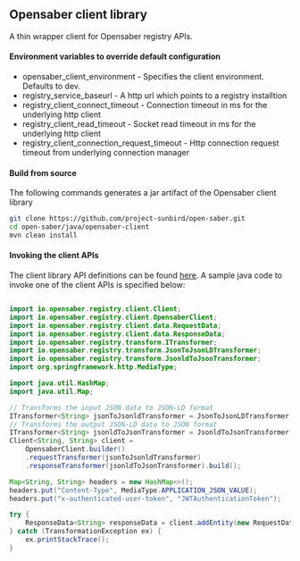 ## Opensaber client library

A thin wrapper client for Opensaber registry APIs.

#### Environment variables to override default configuration

* opensaber_client_environment - Specifies the client environment. Defaults to dev.
* registry_service_baseurl - A http url which points to a registry installtion
* registry_client_connect_timeout - Connection timeout in ms for the underlying http client
* registry_client_read_timeout - Socket read timeout in ms for the underlying http client
* registry_client_connection_request_timeout - Http connection request timeout from underlying connection manager

#### Build from source

The following commands generates a jar artifact of the Opensaber client library

```sh
git clone https://github.com/project-sunbird/open-saber.git
cd open-saber/java/opensaber-client
mvn clean install
```

#### Invoking the client APIs

The client library API definitions can be found [here](https://github.com/project-sunbird/open-saber/blob/master/java/opensaber-client/src/main/java/io/opensaber/registry/client/Client.java). A sample java code to invoke one of the client APIs is specified below:

```java

import io.opensaber.registry.client.Client;
import io.opensaber.registry.client.OpensaberClient;
import io.opensaber.registry.client.data.RequestData;
import io.opensaber.registry.client.data.ResponseData;
import io.opensaber.registry.transform.ITransformer;
import io.opensaber.registry.transform.JsonToJsonLDTransformer;
import io.opensaber.registry.transform.JsonldToJsonTransformer;
import org.springframework.http.MediaType;

import java.util.HashMap;
import java.util.Map;

// Transforms the input JSON data to JSON-LD format
ITransformer<String> jsonToJsonldTransformer = JsonToJsonLDTransformer.getInstance();
// Transforms the output JSON-LD data to JSON format
ITransformer<String> jsonldToJsonTransformer = JsonldToJsonTransformer.getInstance();
Client<String, String> client =
    OpensaberClient.builder()
    .requestTransformer(jsonToJsonldTransformer)
    .responseTransformer(jsonldToJsonTransformer).build();

Map<String, String> headers = new HashMap<>();
headers.put("Content-Type", MediaType.APPLICATION_JSON_VALUE);
headers.put("x-authenticated-user-token", "JWTAuthenticationToken");

try {
    ResponseData<String> responseData = client.addEntity(new RequestData<>("JSON Input String"), headers);
} catch (TransformationException ex) {
    ex.printStackTrace();
}

```